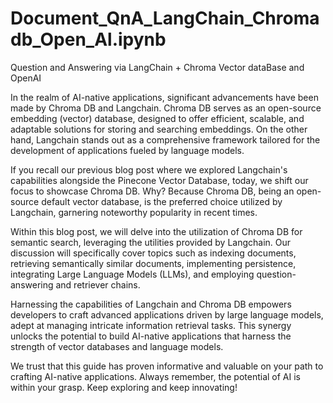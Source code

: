 # Document_QnA_LangChain_Chromadb_Open_Al.ipynb
Question and Answering via LangChain + Chroma Vector dataBase and OpenAI

In the realm of AI-native applications, significant advancements have been made by Chroma DB and Langchain. Chroma DB serves as an open-source embedding (vector) database, designed to offer efficient, scalable, and adaptable solutions for storing and searching embeddings. On the other hand, Langchain stands out as a comprehensive framework tailored for the development of applications fueled by language models.

If you recall our previous blog post where we explored Langchain's capabilities alongside the Pinecone Vector Database, today, we shift our focus to showcase Chroma DB. Why? Because Chroma DB, being an open-source default vector database, is the preferred choice utilized by Langchain, garnering noteworthy popularity in recent times.

Within this blog post, we will delve into the utilization of Chroma DB for semantic search, leveraging the utilities provided by Langchain. Our discussion will specifically cover topics such as indexing documents, retrieving semantically similar documents, implementing persistence, integrating Large Language Models (LLMs), and employing question-answering and retriever chains.

Harnessing the capabilities of Langchain and Chroma DB empowers developers to craft advanced applications driven by large language models, adept at managing intricate information retrieval tasks. This synergy unlocks the potential to build AI-native applications that harness the strength of vector databases and language models.

We trust that this guide has proven informative and valuable on your path to crafting AI-native applications. Always remember, the potential of AI is within your grasp. Keep exploring and keep innovating!
